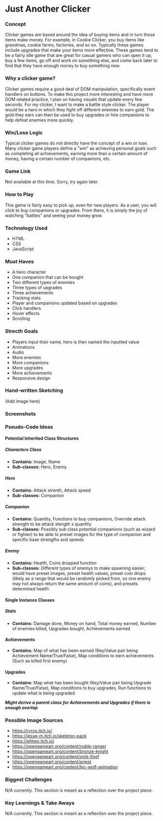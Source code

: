 # Just Another Clicker

### Concept
Clicker games are based around the idea of buying items and in turn those items make money. For example, in Cookie Clicker, you buy items like grandmas, cookie farms, factories, and so on. Typically these games include upgrades that make your items more effective. These games tend to be a fairly idle game that are great for casual gamers who can open it up, buy a few items, go off and work on something else, and come back later to find that they have enough money to buy something new.

### Why a clicker game?
Clicker games require a good deal of DOM manipulation, specifically event handlers on buttons. To make this project more interesting and have more DOM related practice, I plan on having visuals that update every few seconds. For my clicker, I want to make a battle style clicker. The player would be a hero in which they fight off different enemies to earn gold. The gold they earn can then be used to buy upgrades or hire companions to help defeat enemies more quickly. 

### Win/Lose Logic
Typical clicker games do not directly have the concept of a win or lose. Many clicker game players define a "win" as achieving personal goals such as completing all achievements, earning more than a certain amount of money, having a certain number of companions, etc. 

### Game Link
Not available at this time. Sorry, try again later.

### How to Play
This game is fairly easy to pick up, even for new players. As a user, you will click to buy companions or upgrades. From there, it is simply the joy of watching "battles" and seeing your money grow.

### Technology Used
* HTML
* CSS
* JavaScript

### Must Haves
* A hero character
* One companion that can be bought
* Two different types of enemies
* Three types of upgrades
* Three achievements
* Tracking stats
* Player and companions updated based on upgrades
* Click handlers
* Hover effects
* Scrolling

### Strecth Goals
* Players input their name, hero is then named the inputted value
* Animations
* Audio
* More enemies
* More companions
* More upgrades
* More achievements
* Responsive design

### Hand-written Sketching
(Add image here)

### Screenshots

### Pseudo-Code Ideas
#### Potential Inherited Class Structures
##### Characters Class
* **Contains:** Image, Name
* **Sub-classes:** Hero, Enemy

##### Hero
* **Contains:** Attack strenth, Attack speed
* **Sub-classes:** Companion

##### Companion
* **Contains:** Quantity, Functions to buy companions, Override attack strength to be attack stength x quantity
* **Sub-classes:** Possibly sub class potential companions (such as wizard or fighter) to be able to preset images for the type of companion and specific base strengths and speeds

##### Enemy
* **Contains:** Health, Coins dropped function
* **Sub-classes:** Different types of enemys to make spawning easier; would have preset images, preset health values, preset coin drops (likely as a range that would be randomly picked from, so one enemy may not always return the same amount of coins), and presets determined health

#### Single Instance Classes
##### Stats 
* **Contains:** Damage done, Money on hand, Total money earned, Number of enemies killed, Upgrades bought, Achievements earned

#### Achievements 
* **Contains:** Map of what has been earned (Key/Value pair being Achievement Name/True/False), Map conditions to earn achievements (Such as killed first enemy)

#### Upgrades
* **Contains:** Map what has been bought (Key/Value pair being Upgrade Name/True/False), Map conditions to buy upgrades, Run functions to update what is being upgraded

**_Might derive a parent class for Achievements and Upgrades if there is enough overlap_**

### Possible Image Sources
* https://rvros.itch.io/
* https://jesse-m.itch.io/skeleton-pack
* https://elthen.itch.io/
* https://opengameart.org/content/noble-ranger
* https://opengameart.org/content/bronze-knight
* https://opengameart.org/content/pink-thief
* https://opengameart.org/content/priest
* https://opengameart.org/content/lpc-wolf-animation

### Biggest Challenges
N/A currently. This section is meant as a reflection over the project piece.

### Key Learnings & Take Aways
N/A currently. This section is meant as a reflection over the project piece.
